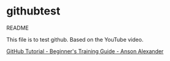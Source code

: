 # githubtest

README

This file is to test github.
Based on the YouTube video.

[GitHub Tutorial - Beginner's Training Guide - Anson Alexander](https://youtu.be/iv8rSLsi1xo)
